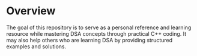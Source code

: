 # Overview
The goal of this repository is to serve as a personal reference and learning resource while mastering DSA concepts through practical C++ coding. It may also help others who are learning DSA by providing structured examples and solutions.
